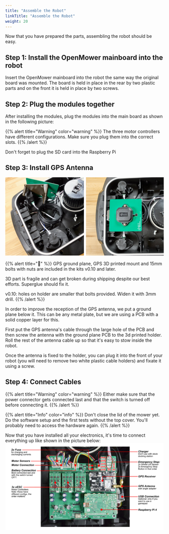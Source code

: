 ```yaml
---
title: "Assemble the Robot"
linkTitle: "Assemble the Robot"
weight: 20
---
```


Now that you have prepared the parts, assembling the robot should be easy.

## Step 1: Install the OpenMower mainboard into the robot
Insert the OpenMower mainboard into the robot the same way the original board was mounted. The board is held in place in the rear by two plastic parts and on the front it is held in place by two screws.

## Step 2: Plug the modules together
After installing the modules, plug the modules into the main board as shown in the following picture:

{{% alert title="Warning" color="warning" %}}
The three motor controllers have different configurations. Make sure you plug them into the correct slots.
{{% /alert %}}

Don't forget to plug the SD card into the Raspberry Pi

## Step 3: Install GPS Antenna
![Gps Antenna Mount](gps_antenna.jpg)

{{% alert title="🧰" %}}
GPS ground plane, GPS 3D printed mount and 15mm bolts with nuts are included in the kits v0.10 and later.

3D part is fragile and can get broken during shipping despite our best efforts. Superglue should fix it.

v0.10: holes on holder are smaller that bolts provided. Widen it with 3mm drill.
{{% /alert %}}

In order to improve the reception of the GPS antenna, we put a ground plane below it. This can be any metal plate, but we are using a PCB with a solid copper layer for this.

First put the GPS antenna's cable through the large hole of the PCB and then screw the antenna with the ground plane PCB to the 3d printed holder. Roll the rest of the antenna cable up so that it's easy to stow inside the robot. 

Once the antenna is fixed to the holder, you can plug it into the front of your robot (you will need to remove two white plastic cable holders) and fixate it using a screw.



## Step 4: Connect Cables
{{% alert title="Warning" color="warning" %}}
Either make sure that the power connector gets connected last and that the switch is turned off before connecting it.
{{% /alert %}}

{{% alert title="Info" color="info" %}}
Don't close the lid of the mower yet. Do the software setup and the first tests without the top cover. You'll probably need to access the hardware again.
{{% /alert %}}

Now that you have installed all your electronics, it's time to connect everything up like shown in the picture below:
![Mainboard Connections](mainboard_connections.jpg)

